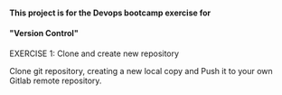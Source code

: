 #### This project is for the Devops bootcamp exercise for 
#### "Version Control" 

EXERCISE 1: Clone and create new repository

Clone git repository, creating a new local copy and
Push it to your own Gitlab remote repository.
